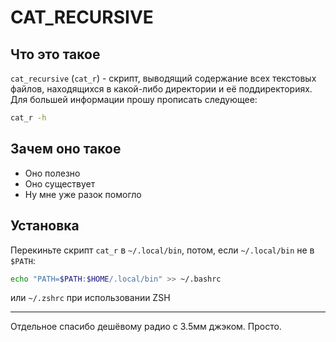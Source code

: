 # CAT_RECURSIVE

## Что это такое
`cat_recursive` (`cat_r`) - скрипт, выводящий содержание всех текстовых файлов, находящихся в какой-либо директории и её поддиректориях. Для большей информации прошу прописать следующее:
```bash
cat_r -h
```

## Зачем оно такое
- Оно полезно
- Оно существует
- Ну мне уже разок помогло

## Установка
Перекиньте скрипт `cat_r` в `~/.local/bin`, потом, если `~/.local/bin` не в `$PATH`:
```bash
echo "PATH=$PATH:$HOME/.local/bin" >> ~/.bashrc
```
или `~/.zshrc` при использовании ZSH

---
Отдельное спасибо дешёвому радио с 3.5мм джэком. Просто.

